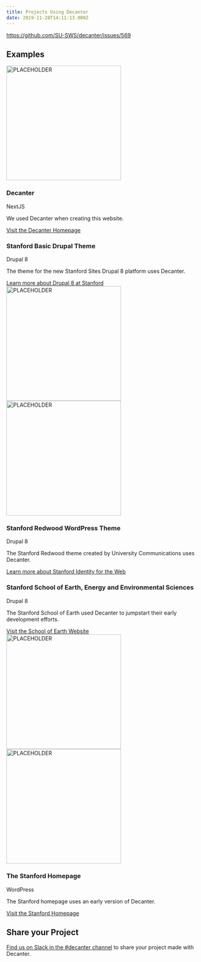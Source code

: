 ```yaml
---
title: Projects Using Decanter
date: 2019-11-28T14:11:13.000Z
---
```

https://github.com/SU-SWS/decanter/issues/569
<h2>Examples</h2>
<section class="section fullwidth wide-content padding-vertical-md"> 
<img src="https://decanter.stanford.edu/kss-assets/ui-components.png" alt="PLACEHOLDER" width=300px>
<div class="class="su-card__contents">   
        <h3>Decanter</h3>
<span class=".su-caption">NextJS</span>
        <p>We used Decanter when creating this website.</p>
        <a href="/" class="su-link su-link--action">Visit the Decanter Homepage</a>
</div>
    </section>

<section class="section fullwidth wide-content padding-vertical-md"> 
<div class="class="su-card__contents">    
        <h3>Stanford Basic Drupal Theme</h3>
<span class=".su-caption">Drupal 8</span>
        <p>The theme for the new Stanford Sites Drupal 8 platform uses Decanter.</p>
        <a href="https://uit.stanford.edu/sws/drupal-projects" class="su-link su-link--action">Learn more about Drupal 8 at Stanford</a>
</div>
<img src="https://decanter.stanford.edu/kss-assets/ui-components.png" alt="PLACEHOLDER" width=300px>
    </section>

<section class="section fullwidth wide-content padding-vertical-md"> 
<img src="https://decanter.stanford.edu/kss-assets/ui-components.png" alt="PLACEHOLDER" width=300px>
<div class="class="su-card__contents">    
        <h3>Stanford Redwood WordPress Theme</h3>
<span class=".su-caption">Drupal 8</span>
        <p>The Stanford Redwood theme created by University Communications uses Decanter.</p>
        <a href="https://identity.stanford.edu" class="su-link su-link--action">Learn more about Stanford Identity for the Web</a>
</div>
    </section>

<section class="section fullwidth wide-content padding-vertical-md">  
<div class="class="su-card__contents">   
        <h3>Stanford School of Earth, Energy and Environmental Sciences</h3>
<span class=".su-caption">Drupal 8</span>
        <p>The Stanford School of Earth used Decanter to jumpstart their early development efforts.</p>
        <a href="https://earth.stanford.edu" class="su-link su-link--action">Visit the School of Earth Website</a>
</div>
<img src="https://decanter.stanford.edu/kss-assets/ui-components.png" alt="PLACEHOLDER" width=300px>
    </section>

<section class="section fullwidth wide-content padding-vertical-md">
<img src="https://decanter.stanford.edu/kss-assets/ui-components.png" alt="PLACEHOLDER" width=300px>
<div class="class="su-card__contents">     
        <h3>The Stanford Homepage</h3>
<span class=".su-caption">WordPress</span>
        <p>The Stanford homepage uses an early version of Decanter.</p>
        <a href="https://www.stanford.edu" class="su-link su-link--action">Visit the Stanford Homepage</a>
</div>
    </section>

<h2>Share your Project</h2>
<a href="https://stanfordwebservices.slack.com/archives/C9SL2179B">Find us on Slack in the #decanter channel</a> to share your project made with Decanter.
